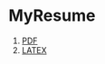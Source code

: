 # MyResume


1. <url><a href="https://github.com/paramsingh96/MyResume/blob/master/ParampreetSingh.pdf">PDF</url></a>
2. <url><a href="https://github.com/paramsingh96/MyResume/blob/master/MyResume.tex">LATEX</url></a>
